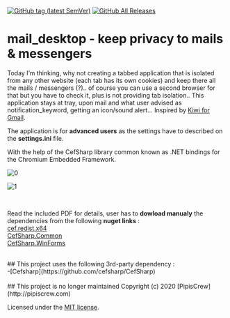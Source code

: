 [![GitHub tag (latest SemVer)](https://img.shields.io/github/tag/pipiscrew/mail_desktop.svg)](https://github.com/pipiscrew/mail_desktop/releases)
[![GitHub All Releases](https://img.shields.io/github/downloads/pipiscrew/mail_desktop/total.svg)](https://github.com/pipiscrew/mail_desktop/releases)

# mail_desktop - keep privacy to mails & messengers

Today I’m thinking, why not creating a tabbed application that is isolated from any other website (each tab has its own cookies) and keep there all the mails / messengers (?).. of course you can use a second browser for that but you have to check it, plus is not providing tab isolation.. This application stays at tray, upon mail and what user advised as notification_keyword, getting an icon/sound alert… Inspired by [Kiwi for Gmail](https://www.kiwiforgmail.com/).

The application is for **advanced users** as the settings have to described on the **settings.ini** file.

With the help of the CefSharp library common known as .NET bindings for the Chromium Embedded Framework.

![0](https://user-images.githubusercontent.com/3852762/75326046-95c61180-5882-11ea-8bad-a8948f7a0475.jpg)

![1](https://user-images.githubusercontent.com/3852762/75325763-0de00780-5882-11ea-9b22-a838b99f5b98.png)

<br>

Read the included PDF for details, user has to **dowload manualy** the dependencies from the following **nuget links** : <br>
[cef.redist.x64](https://www.nuget.org/packages/cef.redist.x64/79.1.36)<br> 
[CefSharp.Common](https://www.nuget.org/packages/CefSharp.Common/79.1.360)<br> 
[CefSharp.WinForms](https://www.nuget.org/packages/CefSharp.WinForms/79.1.360)<br> 


<br>
## This project uses the following 3rd-party dependency :<br>
-[Cefsharp](https://github.com/cefsharp/CefSharp)<br>
<br>
## This project is no longer maintained
Copyright (c) 2020 [PipisCrew](http://pipiscrew.com)

Licensed under the [MIT license](http://www.opensource.org/licenses/mit-license.php).